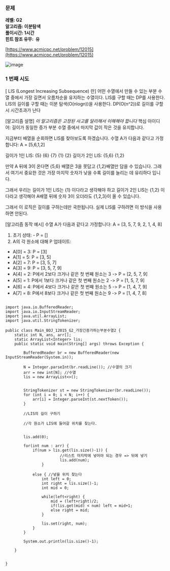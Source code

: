 ### **문제**         

**레벨: G2  
알고리즘: 이분탐색**  
**풀이시간: 1시간  
힌트 참조 유무:  유**

[https://www.acmicpc.net/problem/12015](https://www.acmicpc.net/problem/12015)

![image](https://github.com/sunwon12/Today-I-Learn/assets/92251131/35281473-2a0f-498b-9cb4-b4bc5485ded8)

### **1 번째 시도**   

[  LIS (Longest Increasing Subsequence) 란]
어떤 수열에서 만들 수 있는 부분 수열 중에서 가장 길면서 오름차순을 유지하는 수열이다.
LIS를 구할 때는 DP를 사용한다.
LIS의 길이를 구할 때는 이분 탐색(O(nlogn))을 사용한다. DP(O(n^2))로 길이를 구할 시 시간초과가 난다

[알고리즘 설명]
*이 알고리즘은 고정된 사고를 달리해서 이해해야 합니다*
핵심 아이디어: 길이가 동일한 증가 부분 수열 중에서 마지막 값이 작은 것을 유지합니다.

지금부터 배열을 순회하면 LIS를 찾아보도록 하겠습니다.
수열 A가 다음과 같다고 가정합니다: A = [5,6,1,2]

길이가 1인 LIS: {5} {6} {7} {1} {2}﻿
길이가 2인 LIS: {5,6}  {1,2}


만약 A 뒤에 3이 온다면 {5,6} 배열은 3을 못담고 {1,2}배열만 담을 수 있습니다.
그래서 여기서 중요한 것은 가장 마지막 숫자가 낮을 수록 길이를 늘리는 데 유리하다 입니다.

그래서 우리는
길이가 1인 LIS는 {1} 이다라고 생각해야 하고
길이가 2인 LIS는 {1,2} 이다라고 생각해야 
A배열 뒤에 숫자 3이 오더라도 {1,2,3}이 올 수 있습니다. 

그래서 이 로직은 길이를 구하는데만 국한됩니다. 실제 LIS를 구하려면 이 방식을 사용하면 안된다.

[알고리즘 동작 예시]
수열 A가 다음과 같다고 가정합니다: A = [3, 5, 7, 9, 2, 1, 4, 8]

1. 초기 상태: - P = []
2. A의 각 원소에 대해 P 업데이트:
- A[0] = 3: P = [3]
- A[1] = 5: P = [3, 5]
- A[2] = 7: P = [3, 5, 7]
- A[3] = 9: P = [3, 5, 7, 9]
- A[4] = 2: P에서 2보다 크거나 같은 첫 번째 원소는 3 -> P = [2, 5, 7, 9]
- A[5] = 1: P에서 1보다 크거나 같은 첫 번째 원소는 2 -> P = [1, 5, 7, 9]
- A[6] = 4: P에서 4보다 크거나 같은 첫 번째 원소는 5 -> P = [1, 4, 7, 9]
- A[7] = 8: P에서 8보다 크거나 같은 첫 번째 원소는 9 -> P = [1, 4, 7, 8]
```

import java.io.BufferedReader;
import java.io.InputStreamReader;
import java.util.ArrayList;
import java.util.StringTokenizer;

public class Main_BOJ_12015_G2_가장긴증가하는부분수열2 {
	static int N, ans, arr[];
	static ArrayList<Integer> lis;
	public static void main(String[] args) throws Exception {
		
		BufferedReader br = new BufferedReader(new InputStreamReader(System.in));
		
		N = Integer.parseInt(br.readLine()); //수열의 크기
		arr = new int[N]; //수열
		lis = new ArrayList<>();
		
		
		StringTokenizer st = new StringTokenizer(br.readLine());
		for (int i = 0; i < N; i++) {
			arr[i] = Integer.parseInt(st.nextToken());
		}
		
		//LIS의 길이 구하기

		//각 원소가 LIS에 들어갈 위치를 찾는다.

		
		lis.add(0);
		
		for(int num : arr) {
			if(num > lis.get(lis.size()-1)) {
             			//리스트 마지막에 넣어야 되는 경우 => 뒤에 넣기
            			lis.add(num);
          		}
		
			else { //넣을 위치 찾는다
				int left = 0;
				int right = lis.size()-1;
				int mid = 0;
				
				while(left<right) {
					mid = (left+right)/2;
					if(lis.get(mid) < num) left = mid+1;
					else right = mid; 
				}
				
				lis.set(right, num);
			}
		}
		
		System.out.println(lis.size()-1);

	}
	
	
}
```
